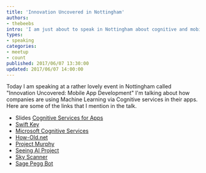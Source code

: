 ```yaml
---
title: 'Innovation Uncovered in Nottingham'
authors:
- thebeebs
intro: 'I am just about to speak in Nottingham about cognitive and mobile apps.'
types:
- speaking
categories:
- meetup
- count
published: 2017/06/07 13:30:00
updated: 2017/06/07 14:00:00
---
```


Today I am speaking at a rather lovely event in Nottingham called "Innovation Uncovered: Mobile App Development" I'm talking about how companies are using Machine Learning via Cognitive services in their apps. Here are some of the links that I mention in the talk.

* Slides [Cognitive Services for Apps](https://1drv.ms/p/s!AlEOpfeanUR1r95MJPeFT1exHC-3YA)
* [Swift Key](https://blog.swiftkey.com/)
* [Microsoft Cognitive Services](https://azure.microsoft.com/en-us/services/cognitive-services/)
* [How-Old.net](https://how-old.net/)
* [Project Murphy](https://www.projectmurphy.net/)
* [Seeing AI Project](https://www.youtube.com/watch?v=R2mC-NUAmMk)
* [Sky Scanner](https://www.microsoft.com/en-gb/developers/articles/week05july16/skyscanners-year-in-bots/)
* [Sage Pegg Bot](https://hellopegg.io/)



